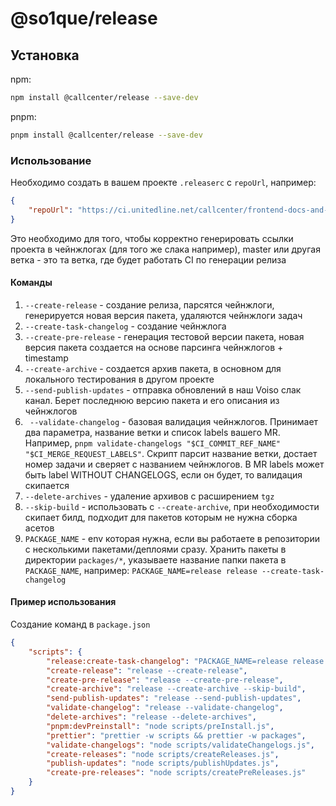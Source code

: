 # @so1que/release

## Установка

npm: 

```bash
npm install @callcenter/release --save-dev
```  

pnpm:

```bash
pnpm install @callcenter/release --save-dev
```  

### Использование

Необходимо создать в вашем проекте `.releaserc` с `repoUrl`, например:

```json
{
    "repoUrl": "https://ci.unitedline.net/callcenter/frontend-docs-and-utils/-/tree/master/"
}
``` 

Это необходимо для того, чтобы корректно генерировать ссылки проекта в чейнжлогах (для того же слака например), master или другая ветка - это та ветка, где будет работать CI по генерации релиза

#### Команды

1) `--create-release` - создание релиза, парсятся чейнжлоги, генерируется новая версия пакета, удаляются чейнжлоги задач
2) `--create-task-changelog` - создание чейнжлога
3) `--create-pre-release` - генерация тестовой версии пакета, новая версия пакета создается на основе парсинга чейнжлогов + timestamp
4) `--create-archive` - создается архив пакета, в основном для локального тестирования в другом проекте
5) `--send-publish-updates` - отправка обновлений в наш Voiso слак канал. Берет последнюю версию пакета и его описания из чейнжлогов
6) ` --validate-changelog` - базовая валидация чейнжлогов. Принимает два параметра, название ветки и список labels вашего MR. Например, `pnpm validate-changelogs "$CI_COMMIT_REF_NAME" "$CI_MERGE_REQUEST_LABELS"`. Скрипт парсит название ветки, достает номер задачи и сверяет с названием чейнжлогов. В MR labels может быть label WITHOUT CHANGELOGS, если он будет, то валидация скипается 
7) `--delete-archives` - удаление архивов с расширением `tgz` 
8) `--skip-build` - использовать с `--create-archive`, при необходимости скипает билд, подходит для пакетов которым не нужна сборка асетов
9) `PACKAGE_NAME` - env которая нужна, если вы работаете в репозитории с несколькими пакетами/деплоями сразу. Хранить пакеты в директории `packages/*`, указываете название папки пакета в `PACKAGE_NAME`, например: `PACKAGE_NAME=release release --create-task-changelog`

#### Пример использования 

Создание команд в `package.json`  

```json
{
    "scripts": {
        "release:create-task-changelog": "PACKAGE_NAME=release release --create-task-changelog",
        "create-release": "release --create-release",
        "create-pre-release": "release --create-pre-release",
        "create-archive": "release --create-archive --skip-build",
        "send-publish-updates": "release --send-publish-updates",
        "validate-changelog": "release --validate-changelog",
        "delete-archives": "release --delete-archives",
        "pnpm:devPreinstall": "node scripts/preInstall.js",
        "prettier": "prettier -w scripts && prettier -w packages",
        "validate-changelogs": "node scripts/validateChangelogs.js",
        "create-releases": "node scripts/createReleases.js",
        "publish-updates": "node scripts/publishUpdates.js",
        "create-pre-releases": "node scripts/createPreReleases.js"
    }
}
```

